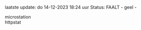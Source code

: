 laatste update: 
do 14-12-2023 18:24   uur 
Status: FAALT - geel - 
<div class="service Y">microstation</div><div class="service G">httpstat</div>